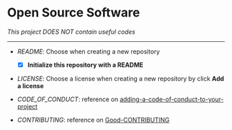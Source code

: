 # Open Source Software

*This project DOES NOT contain useful codes*

---

- *README*: Choose when creating a new repository
    - [x] **Initialize this repository with a README**

- *LICENSE*: Choose a license when creating a new repository by click **Add a license**

- *CODE_OF_CONDUCT*: reference on [adding-a-code-of-conduct-to-your-project](https://help.github.com/en/articles/adding-a-code-of-conduct-to-your-project)

- *CONTRIBUTING*: reference on [Good-CONTRIBUTING](https://gist.github.com/PurpleBooth/b24679402957c63ec426)

